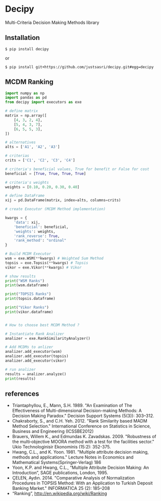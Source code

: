 # Decipy
Multi-Criteria Decision Making Methods library 

## Installation
```shell script
$ pip install decipy
```
or
```shell script
$ pip install git+https://github.com/justsasri/decipy.git#egg=decipy
```

## MCDM Ranking
```python
import numpy as np
import pandas as pd
from decipy import executors as exe

# define matrix
matrix = np.array([
    [4, 3, 2, 4],
    [5, 4, 3, 7],
    [6, 5, 5, 3],
])

# alternatives
alts = ['A1', 'A2', 'A3']

# criterias
crits = ['C1', 'C2', 'C3', 'C4']

# criteria's beneficial values, True for benefit or False for cost
beneficial = [True, True, True, True]

# criteria's weights
weights = [0.10, 0.20, 0.30, 0.40]

# define DataFrame
xij = pd.DataFrame(matrix, index=alts, columns=crits)

# create Executor (MCDM Method implementation)

kwargs = {
    'data': xij,
    'beneficial': beneficial,
    'weights': weights,
    'rank_reverse': True,
    'rank_method': "ordinal"
}

# Build MCDM Executor
wsm = exe.WSM(**kwargs) # Weighted Sum Method
topsis = exe.Topsis(**kwargs) # Topsis 
vikor = exe.Vikor(**kwargs) # Vikor 

# show results
print("WSM Ranks")
print(wsm.dataframe)

print("TOPSIS Ranks")
print(topsis.dataframe)

print("Vikor Ranks")
print(vikor.dataframe)


# How to choose best MCDM Method ?

# Instantiate Rank Analizer
analizer = exe.RankSimilarityAnalyzer()

# Add MCDMs to anlizer
analizer.add_executor(wsm)
analizer.add_executor(topsis)
analizer.add_executor(vikor)

# run analizer
results = analizer.analyze()
print(results)
```

## references
- Triantaphyllou, E., Mann, S.H. 1989. "An Examination of The Effectiveness of Multi-dimensional Decision-making Methods: A Decision Making Paradox." Decision Support Systems (5(3)): 303–312.
- Chakraborty, S., and C.H. Yeh. 2012. "Rank Similarity based MADM Method Selection." International Conference on Statistics in Science, Business and Engineering (ICSSBE2012)
- Brauers, Willem K., and Edmundas K. Zavadskas. 2009. "Robustness of the multi‐objective MOORA method with a test for the facilities sector." Ukio Technologinisir Ekonominis (15:2): 352-375.
- Hwang, C.L., and K. Yoon. 1981. "Multiple attribute decision making, methods and applications." Lecture Notes in Economics and Mathematical Systems(Springer-Verlag) 186
- Yoon, K.P. and Hwang, C.L., “Multiple Attribute Decision Making: An Introduction”, SAGE publications, London, 1995.
- ÇELEN, Aydın. 2014. "Comparative Analysis of Normalization Procedures in TOPSIS Method: With an Application to Turkish Deposit Banking Market." INFORMATICA 25 (2): 185–208
- “Ranking”, http://en.wikipedia.org/wiki/Ranking